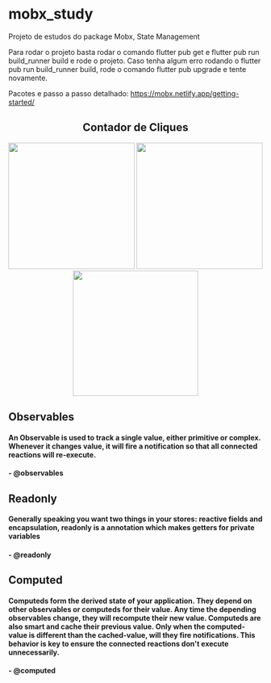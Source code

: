 # mobx_study

Projeto de estudos do package Mobx, State Management

Para rodar o projeto basta rodar o comando flutter pub get e flutter pub run build_runner build e rode o projeto. Caso tenha algum erro rodando o flutter pub run build_runner build, rode o comando flutter pub upgrade e tente novamente.

Pacotes e passo a passo detalhado: https://mobx.netlify.app/getting-started/

<div align="center">
  <h2> Contador de Cliques</h2>
  <img src="https://user-images.githubusercontent.com/67521304/197361467-fad122c2-059a-4c83-934b-17e428e9f132.png"/ width="250">
  <img src="https://user-images.githubusercontent.com/67521304/197361458-4bcbb3a7-8e22-4e72-a6c1-ddaa76a9773d.png"/ width="250">
  <img src="https://user-images.githubusercontent.com/67521304/197361472-beaeb1ae-448b-4755-a41c-b89fccbec04c.png"/ width="248">
</div>

## Observables

#### An Observable is used to track a single value, either primitive or complex. Whenever it changes value, it will fire a notification so that all connected reactions will re-execute.

#### - @observables

## Readonly

#### Generally speaking you want two things in your stores: reactive fields and encapsulation, readonly is a annotation which makes getters for private variables

#### - @readonly

## Computed

#### Computeds form the derived state of your application. They depend on other observables or computeds for their value. Any time the depending observables change, they will recompute their new value. Computeds are also smart and cache their previous value. Only when the computed-value is different than the cached-value, will they fire notifications. This behavior is key to ensure the connected reactions don't execute unnecessarily.

#### - @computed
